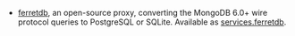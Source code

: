 - [ferretdb](https://www.ferretdb.io/), an open-source proxy, converting the
  MongoDB 6.0+ wire protocol queries to PostgreSQL or SQLite. Available as
  [services.ferretdb](options.html#opt-services.ferretdb.enable).
